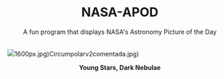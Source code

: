 <div align="center">
  <h1>
    NASA-APOD
  </h1>
</div>
  
<div align="center">
  A fun program that displays NASA's Astronomy Picture of the Day
</div>

<br>

![](https://apod.nasa.gov/apod/image/2501/B209V773Tau.png)1600px.jpg)Circumpolarv2comentada.jpg)

<p align = "center">
  <b>Young Stars, Dark Nebulae</b>
</p>
